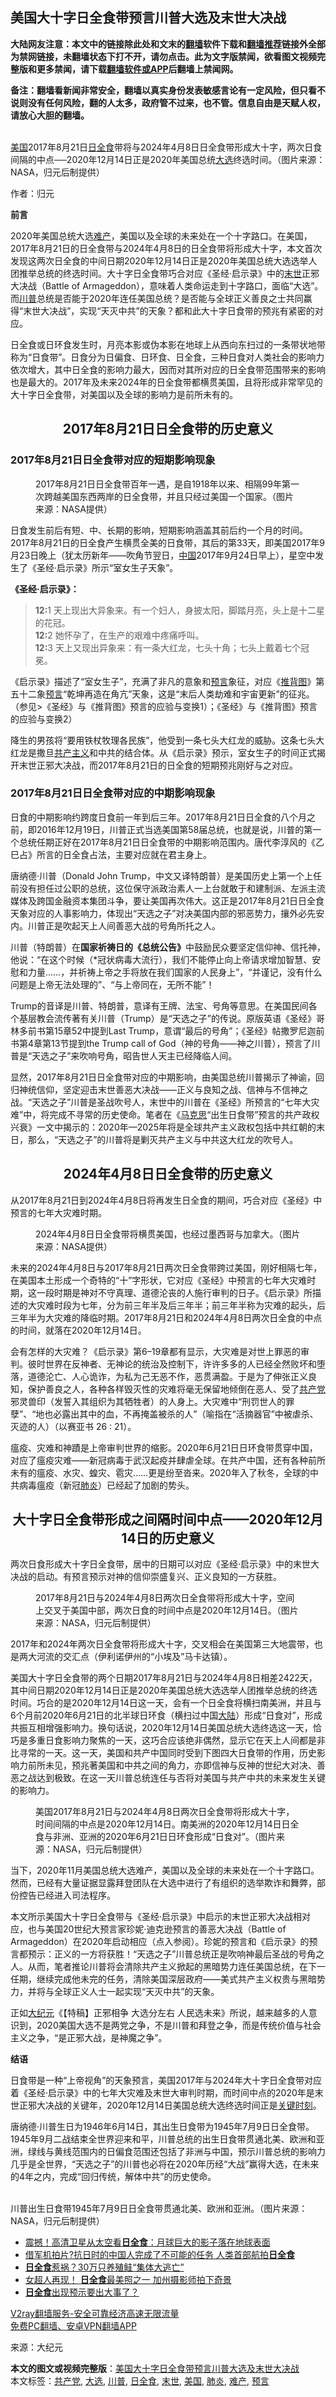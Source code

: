  <h2>美国大十字日全食带预言川普大选及末世大决战</h2> <p class="notice"><b>大陆网友注意：本文中的链接除此处和文末的<a href="https://github.com/bannedbook/fanqiang" >翻墙</a>软件下载和<a href="https://github.com/killgcd/justmysocks/blob/master/README.md">翻墙推荐</a>链接外全部为禁网链接，未翻墙状态下打不开，请勿点击。此为文字版禁闻，欲看图文视频完整版和更多禁闻，请下载<a href="https://github.com/bannedbook/fanqiang">翻墙软件或APP</a>后翻墙上禁闻网。</p><p>备注：翻墙看新闻非常安全，翻墙以真实身份发表敏感言论有一定风险，但只看不说则没有任何风险，翻的人太多，政府管不过来，也不管。信息自由是天赋人权，请放心大胆的翻墙。</b></p>  <div class="entry"> <p><br /> <a href="https://www.bannedbook.org/bnews/tag/%e7%be%8e%e5%9b%bd/" class="st_tag internal_tag" rel="tag" title="标签 美国 下的日志">美国</a>2017年8月21日<a href="https://www.bannedbook.org/bnews/tag/%E6%97%A5%E5%85%A8%E9%A3%9F/" class="st_tag internal_tag" rel="tag" title="标签 日全食 下的日志">日全食</a>带将与2024年4月8日日全食带形成大十字，两次日食间隔的中点──2020年12月14日正是2020年美国总统<a href="https://www.bannedbook.org/bnews/tag/%e5%a4%a7%e9%80%89/" class="st_tag internal_tag" rel="tag" title="标签 大选 下的日志">大选</a>终选时间。（图片来源：NASA，归元后制提供）</p> <p>作者：归元</p> <p><strong>前言</strong></p> <p>2020年美国总统大选<a href="https://www.bannedbook.org/bnews/tag/%e9%9a%be%e4%ba%a7/" class="st_tag internal_tag" rel="tag" title="标签 难产 下的日志">难产</a>，美国以及全球的未来处在一个十字路口。在美国，2017年8月21日的日全食带与2024年4月8日的日全食带将形成大十字，本文首次发现这两次日全食的中间日期2020年12月14日正是2020年美国总统大选选举人团推举总统的终选时间。大十字日全食带巧合对应《圣经·启示录》中的<a href="https://www.bannedbook.org/bnews/tag/%E6%9C%AB%E4%B8%96/" class="st_tag internal_tag" rel="tag" title="标签 末世 下的日志">末世</a>正邪大决战（Battle of Armageddon），意味着人类命运走到十字路口，面临“大选”。而<a href="https://www.bannedbook.org/bnews/tag/%e5%b7%9d%e6%99%ae/" class="st_tag internal_tag" rel="tag" title="标签 川普 下的日志">川普</a>总统是否能于2020年连任美国总统？是否能与全球正义善良之士共同赢得“末世大决战”，实现“天灭中共”的天象？都和此大十字日食带的预兆有紧密的对应。</p> <p>日全食或日环食发生时，月亮本影或伪本影在地球上从西向东扫过的一条带状地带称为“日食带”。日食分为日偏食、日环食、日全食，三种日食对人类社会的影响力依次增大，其中日全食的影响力最大，因而对其所对应的日全食带范围带来的影响也是最大的。2017年及未来2024年的日全食带都横贯美国，且将形成非常罕见的大十字日全食带，对美国以及全球的影响力是前所未有的。</p> <h2 style="text-align: center;"><strong>2017年8月21日日全食带的历史意义</strong></h2> <h3>2017年8月21日日全食带对应的短期影响现象</h3> <figure><figcaption class="wp-caption-text">2017年8月21日日全食带百年一遇，是自1918年以来、相隔99年第一次跨越美国东西两岸的日全食带，并且只经过美国一个国家。（图片来源：NASA提供）</figcaption></figure> <p>日食发生前后有短、中、长期的影响，短期影响涵盖其前后约一个月的时间。2017年8月21日的日全食产生横贯全美的日食带，其后的第33天，即美国2017年9月23日晚上（犹太历新年——吹角节翌日，<span class='wp_keywordlink_affiliate'><a href="https://www.bannedbook.org/" title="中国" target="_blank">中国</a></span>2017年9月24日早上），星空中发生了《圣经·启示录》所示“室女生子天象”。</p> <p><strong>《圣经‧启示录》：</strong></p>  <blockquote><p><strong>12:</strong>1 天上现出大异象来。有一个妇人，身披太阳，脚踏月亮，头上是十二星的花冠。<br /> <strong>12:</strong>2 她怀孕了，在生产的艰难中疼痛呼叫。<br /> <strong>12:</strong>3 天上又现出异象来：有一条大红龙，七头十角；七头上戴着七个冠冕。</p></blockquote> <p>《启示录》描述了“室女生子”，充满了非凡的意象和<span class='wp_keywordlink'><a href="https://www.bannedbook.org/forum5/" title="预言玄学禁书下载" rel="nofollow">预言</a></span>象征，对应《<span class='wp_keywordlink'><a href="https://www.bannedbook.org/forum5/topic98.html" title="推背图归序全解" target="_blank">推背图</a></span>》第五十二象<a href="https://www.bannedbook.org/bnews/tag/%e9%a2%84%e8%a8%80/" class="st_tag internal_tag" rel="tag" title="标签 预言 下的日志">预言</a>“乾坤再造在角亢”天象，这是“末后人类劫难和宇宙更新”的征兆。（参见&gt;《圣经》与《推背图》预言的应验与变换1）；《圣经》与《推背图》预言的应验与变换2）</p> <p>降生的男孩将“要用铁杖牧理各民族”，他受到一条七头大红龙的威胁。这条七头大红龙是撒旦<span class='wp_keywordlink'><a href="https://www.bannedbook.org/forum2/topic6177.html" title="《共产主义的终极目的》" target="_blank">共产主义</a></span>和中共的结合体。从《启示录》预示，室女生子的时间正式揭开末世正邪大决战，而2017年8月21日的日全食的短期预兆刚好与之对应。</p> <h3>2017年8月21日日全食带对应的中期影响现象</h3> <p>日食的中期影响约跨度日食前一年到后三年。2017年8月21日日全食的八个月之前，即2016年12月19日，川普正式当选美国第58届总统，也就是说，川普的第一个总统任期正好在2017年8月21日日全食带的中期影响范围内。唐代李淳风的《乙巳占》所言的日全食占法，主要对应就在君主身上。</p> <p>唐纳德·川普（Donald John Trump，中文又译特朗普）是美国历史上第一个上任前没有担任过公职的总统，这位保守派政治素人一上台就敢于和建制派、左派主流媒体及跨国金融资本集团斗争，要让美国再次伟大。这正是2017年8月21日日全食天象对应的人事影响力，体现出“天选之子”对决美国内部的邪恶势力，攘外必先安内。川普正是吹起天上人间善恶大战的号角所托之人。</p> <p>川普（特朗普）在<b>国家祈祷日</b><strong>的《总统公告》</strong>中鼓励民众要坚定信仰神、信托神，他说：“在这个时候（*冠状病毒大流行），我们不能停止向上帝请求增加智慧、安慰和力量……，并祈祷上帝之手将放在我们国家的人民身上”，“并谨记，没有什么问题是上帝无法处理的”、“与上帝同在，无所不能”！</p> <p>Trump的音译是川普、特朗普，意译有王牌、法宝、号角等意思。在美国民间各个基层教会流传著有关川普（Trump）是“天选之子”的传说。原版英语《圣经》哥林多前书第15章52中提到Last Trump，意谓“最后的号角”；《圣经》帖撒罗尼迦前书第4章第13节提到the Trump call of God（神的号角——神之川普），预言了川普是“天选之子”来吹响号角，昭告世人天主已经降临人间。</p>  <p>显然，2017年8月21日日全食带对应的中期影响，由美国总统川普揭示了神谕，回归神统信仰，坚定迎击末世善恶大决战——正义与良知之战、信神与不信神之战。“天选之子”川普是圣战吹号人，末世中的川普在《圣经》所预言的“七年大灾难”中，将完成不寻常的历史使命。笔者在《<span class='wp_keywordlink'><a href="https://www.bannedbook.org/forum2/topic105.html" title="《马克思的成魔之路》" target="_blank">马克思</a></span>“出生日食带”预言的共产政权兴衰》一文中揭示的：2020年—2025年将是全球共产主义政权包括中共红朝的末日，那么，“天选之子”的川普将是剿灭共产主义与中共这大红龙的吹号人。</p> <h2 style="text-align: center;"><strong>2024年4月8日日全食带的历史意义</strong></h2> <p>从2017年8月21日到2024年4月8日将再发生日全食的期间，巧合对应《圣经》中预言的七年大灾难时期。</p> <figure><figcaption class="wp-caption-text">2024年4月8日日全食带将横贯美国，也经过墨西哥与加拿大。（图片来源：NASA提供）</figcaption></figure> <p>未来的2024年4月8日与2017年8月21日两次日全食带跨过美国，刚好相隔七年，在美国本土形成一个奇特的“十”字形状，它对应《圣经》中预言的七年大灾难时期，这一段时期是神对不守真理、道德沦丧的人施行审判的日子。《启示录》所描述的大灾难时段为七年，分为前三年半及后三年半；前三年半称为灾难的起头，后三年半为大灾难的降临时期。2017年8月21日和2024年4月8日两次日全食的中点的时间，就落在2020年12月14日。</p> <p>会有怎样的大灾难？《启示录》第6–19章都有显示，大灾难是对世上罪恶的审判。彼时世界在反神者、无神论的统治及控制下，许许多多的人已经全然败坏和堕落，道德沦亡、人心诡诈，为私为己无恶不作，恶贯满盈。于是为了伸张正义良知，保护善良之人，各种各样毁灭性的灾难将毫无保留地倾倒在恶人、受了<a href="https://www.bannedbook.org/bnews/tag/%e5%85%b1%e4%ba%a7%e5%85%9a/" class="st_tag internal_tag" rel="tag" title="标签 共产党 下的日志">共产党</a>邪灵兽印（发誓入其组织为其牺牲者）的人身上。大灾难中“刑罚世人的罪孽”、“地也必露出其中的血，不再掩盖被杀的人”（喻指在“活摘器官”中被虐杀、灭迹的人）（以赛亚书 26 : 21）。</p> <p>瘟疫、灾难和神蹟是上帝审判世界的缩影。2020年6月21日日环食带贯穿中国，对应了瘟疫灾难——新冠病毒于武汉起疫并肆虐全球。在共产中国，还有各种前所未有的瘟疫、水灾、蝗灾、雹灾……更是纷至沓来。2020年入了秋冬，全球的中共病毒瘟疫（新冠<a href="https://www.bannedbook.org/bnews/tag/%e8%82%ba%e7%82%8e/" class="st_tag internal_tag" rel="tag" title="标签 肺炎 下的日志">肺炎</a>）已经起了加剧的势头。</p> <h2 style="text-align: center;"><strong>大十字日全食带形成之间隔时间中点——2020年12月14日的历史意义</strong></h2> <p>两次日食形成大十字日全食带，居中的日期可以对应《圣经·启示录》中的末世大决战的启动。有预言预示对神的信仰崇盛复兴、正义良知的一方获胜。</p> <figure><figcaption class="wp-caption-text">2017年8月21日与2024年4月8日两次日全食带将形成大十字，空间上交叉于美国中部，两次日食的时间中点是2020年12月14日。（图片来源：NASA，归元后制提供）</figcaption></figure> <p>2017年和2024年两次日全食带将形成大十字，交叉相会在美国第三大地震带，也是两大河流的交汇点（伊利诺伊州的“小埃及”马卡达镇）。</p>  <p>美国大十字日全食带的两个日期2017年8月21日与2024年4月8日相差2422天，其中间日期2020年12月14日正是2020年美国总统大选选举人团推举总统的终选时间。巧合的是2020年12月14日这一天，会有一个日全食将横扫南美洲，并且与6个月前2020年6月21日的北半球日环食（横扫过中国<span class='wp_keywordlink_affiliate'><a href="https://www.bannedbook.org/" title="大陆" target="_blank">大陆</a></span>）形成“日食对”，形成共振互相增强影响力。换句话说，2020年12月14日美国总统大选终选这一天，恰巧是多重日食影响力聚焦的一天，这巧合应该绝非偶然，显示它在天上人间都是非比寻常的一天。这一天，美国和共产中国同时受到下图四大日食带的作用，历史影响力前所未见，预兆著美国和中共之间的角力，亦即信神与反神的世纪大对决、善恶之战达到极致。在这一天川普总统连任与否将对美国与共产中共的未来发生关键的影响力。</p> <figure><figcaption class="wp-caption-text">美国2017年8月21日与2024年4月8日两次日全食带将形成大十字，时间间隔的中点是2020年12月14日。南美洲的2020年12月14日日全食与非洲、亚洲的2020年6月21日日环食形成“日食对”。（图片来源：NASA，归元后制提供）</figcaption></figure> <p>当下，2020年11月美国总统大选难产，美国以及全球的未来处在一个十字路口。然而，已经有大量证据显露拜登团队在大选中进行了有组织的选举欺诈和舞弊，部份控告已经进入司法程序。</p> <p>本文所示美国大十字日全食带与《圣经·启示录》中启示的末世正邪大决战相对应，也与美国20世纪大预言家珍妮·迪克逊预言的善恶大决战（Battle of Armageddon）在2020年启动相应（点入参阅）。珍妮的预言和《启示录》的预言都预示：正义的一方将获胜！“天选之子”川普总统正是吹响神最后圣战的号角之人。从而，笔者推论川普将会清除共产主义掀起的黑暗势力连任美国总统，在下一任期，继续完成他未完的任务，清除美国深层政府——美式共产主义权贵与黑暗势力，并将与全球正义人士一起实现“天灭中共”的天象。</p> <p>正如<span class='wp_keywordlink_affiliate'><a href="http://www.epochtimes.com/" title="大纪元" target="_blank">大纪元</a></span>《【特稿】正邪相争 大选分左右 人民选未来》所说，越来越多的人意识到，2020美国大选不是两党之争，不是川普和拜登之争，而是传统价值与社会主义之争，“是正邪大战，是神魔之争”。</p> <p><strong>结语</strong></p> <p>日食带是一种“上帝视角”的天象预言，美国2017年与2024年大十字日全食带对应着《圣经·启示录》中的七年大灾难及末世大审判时期，而时间中点的2020年是末世正邪大决战的关键年，2020年12月14日美国总统大选终选时间正是<span class='wp_keywordlink'><a href="https://www.bannedbook.org/forum2/topic151.html" title="关键时刻：李鹏日记" target="_blank">关键时刻</a></span>。</p> <p>唐纳德·川普生日为1946年6月14日，其出生日食带为1945年7月9日日全食带。1945年9月二战结束全世界迎来和平，川普总统的出生日食带贯通北美、欧洲和亚洲，绿线与黄线范围内的日偏食范围还包括了非洲与中国，预示川普总统的影响力几乎是全世界，“天选之子”的川普也必将在2020年历经“大战”赢得大选，在未来的4年之内，完成“回归传统，解体中共”的历史使命。</p>  <p><br /> 川普出生日食带1945年7月9日日全食带贯通北美、欧洲和亚洲。（图片来源：NASA，归元后制提供）</p> <ul class='op-related-articles' title='相关阅读'> <li><a href='https://www.bannedbook.org/bnews/cnnews/20190706/1153867.html' target='_blank'>震撼！高清卫星从太空看<b>日全食</b>：月球巨大的影子落在地球表面</a></li> <li><a href='https://www.bannedbook.org/bnews/cnnews/20190406/1109104.html' target='_blank'>借军机拍片?抗日时的中国人完成了不可能的任务 人类首部航拍<b>日全食</b></a></li> <li><a href='https://www.bannedbook.org/bnews/worldnews/20170825/812491.html' target='_blank'><b>日全食</b>惹祸？30万只养殖鲑“集体大逃亡”</a></li> <li><a href='https://www.bannedbook.org/bnews/worldnews/20170824/812022.html' target='_blank'>女超人再现！ <b>日全食</b>最美照之一 加州摄影师拍下奇景</a></li> <li><a href='https://www.bannedbook.org/bnews/lifebaike/20170824/811724.html' target='_blank'><b>日全食</b>出现预示要出大事了？</a></li> </ul> <p class="texttj"> <a href="https://www.bannedbook.org/forum23/topic22702.html" target="_blank">V2ray翻墙服务-安全可靠经济高速无限流量</a><br/> <a href="https://github.com/bannedbook/fanqiang/wiki/%E7%A6%81%E9%97%BB%E7%BD%91%E5%AE%89%E5%8D%93%E7%BF%BB%E5%A2%99%E6%96%B0%E9%97%BBAPP" target="_blank">免费PC翻墙、安卓VPN翻墙APP</a></p><p>来源：大纪元</p><a name='sharetosocial'></a>       <div><b>本文的图文或视频完整版</b>：<a href='https://www.bannedbook.org/bnews/cbnews/20201122/1435237.html'>美国大十字日全食带预言川普大选及末世大决战</a></div>  </div><!--END ENTRY--> <div class="postfooter"> <div>本文标签：<a href="https://www.bannedbook.org/bnews/tag/%e5%85%b1%e4%ba%a7%e5%85%9a/" rel="tag">共产党</a>, <a href="https://www.bannedbook.org/bnews/tag/%e5%a4%a7%e9%80%89/" rel="tag">大选</a>, <a href="https://www.bannedbook.org/bnews/tag/%e5%b7%9d%e6%99%ae/" rel="tag">川普</a>, <a href="https://www.bannedbook.org/bnews/tag/%E6%97%A5%E5%85%A8%E9%A3%9F/" rel="tag">日全食</a>, <a href="https://www.bannedbook.org/bnews/tag/%E6%9C%AB%E4%B8%96/" rel="tag">末世</a>, <a href="https://www.bannedbook.org/bnews/tag/%e7%be%8e%e5%9b%bd/" rel="tag">美国</a>, <a href="https://www.bannedbook.org/bnews/tag/%e8%82%ba%e7%82%8e/" rel="tag">肺炎</a>, <a href="https://www.bannedbook.org/bnews/tag/%e9%9a%be%e4%ba%a7/" rel="tag">难产</a>, <a href="https://www.bannedbook.org/bnews/tag/%e9%a2%84%e8%a8%80/" rel="tag">预言</a></div>  </div><!--END POSTFOOTER--> 